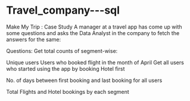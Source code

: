 # Travel_company---sql




Make My Trip : Case Study
A manager at a travel app has come up with some questions and asks the Data Analyst in the company to fetch the answers for the same:

Questions:
Get total counts of segment-wise:

Unique users
Users who booked flight in the month of April
Get all users who started using the app by booking Hotel first

No. of days between first booking and last booking for all users

Total Flights and Hotel bookings by each segment
